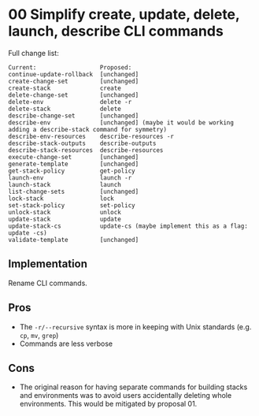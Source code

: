 # 00 Simplify create, update, delete, launch, describe CLI commands

Full change list:
```
Current:                  Proposed:
continue-update-rollback  [unchanged]
create-change-set         [unchanged]
create-stack              create
delete-change-set         [unchanged]
delete-env                delete -r
delete-stack              delete
describe-change-set       [unchanged]
describe-env              [unchanged] (maybe it would be working adding a describe-stack command for symmetry)
describe-env-resources    describe-resources -r
describe-stack-outputs    describe-outputs
describe-stack-resources  describe-resources
execute-change-set        [unchanged]
generate-template         [unchanged]
get-stack-policy          get-policy
launch-env                launch -r
launch-stack              launch
list-change-sets          [unchanged]
lock-stack                lock
set-stack-policy          set-policy
unlock-stack              unlock
update-stack              update
update-stack-cs           update-cs (maybe implement this as a flag: update -cs)
validate-template         [unchanged]
```

## Implementation

Rename CLI commands.

## Pros
- The `-r/--recursive` syntax is more in keeping with Unix standards (e.g. `cp`, `mv`, `grep`)
- Commands are less verbose

## Cons
- The original reason for having separate commands for building stacks and environments was to avoid users accidentally deleting whole environments. This would be mitigated by proposal 01.
